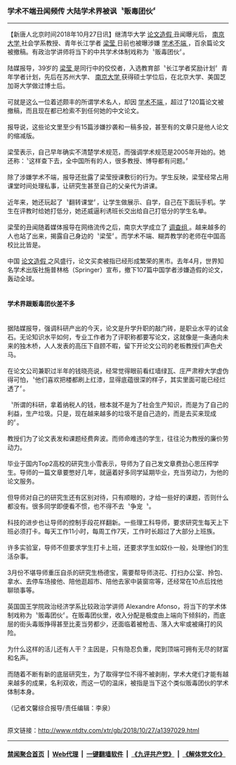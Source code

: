 ### 学术不端丑闻频传 大陆学术界被讽〝贩毒团伙〞
------------------------

<div class="wysiwyg">
 【新唐人北京时间2018年10月27日讯】继清华大学
 <a href="http://www.ntdtv.com/xtr/gb/articlelistbytag_论文造假.html" target="_blank">
  论文造假
 </a>
 丑闻曝光后，
 <a href="http://www.ntdtv.com/xtr/gb/articlelistbytag_南京大学.html" target="_blank">
  南京大学
 </a>
 社会学系教授、青年长江学者
 <a href="http://www.ntdtv.com/xtr/gb/articlelistbytag_梁莹.html" target="_blank">
  梁莹
 </a>
 日前也被曝涉嫌
 <a href="http://www.ntdtv.com/xtr/gb/articlelistbytag_学术不端.html" target="_blank">
  学术不端
 </a>
 ，百余篇论文被撤稿。有政治学讲师将当下的中共学术体制戏称为〝贩毒团伙〞。
 <br/>
 <br/>
 陆媒报导，39岁的
 <a href="http://www.ntdtv.com/xtr/gb/articlelistbytag_梁莹.html" target="_blank">
  梁莹
 </a>
 是同行中的佼佼者，入选教育部〝长江学者奖励计划〞青年学者计划，先后在苏州大学、
 <a href="http://www.ntdtv.com/xtr/gb/articlelistbytag_南京大学.html" target="_blank">
  南京大学
 </a>
 获得硕士学位后，在北京大学、美国芝加哥大学做过博士后。
 <br/>
 <br/>
 可就是这么一位着述颇丰的所谓学术名人，却因
 <a href="http://www.ntdtv.com/xtr/gb/articlelistbytag_学术不端.html" target="_blank">
  学术不端
 </a>
 ，超过了120篇论文被撤稿，而且现在都已检索不到任何她的中文论文。
 <br/>
 <br/>
 报导说，这些论文里至少有15篇涉嫌抄袭和一稿多投，甚至有的文章只是他人论文的缩减版。
 <br/>
 <br/>
 梁莹表示，自己早年确实不清楚学术规范，而强调学术规范是2005年开始的。她还称：〝这样查下去，全中国所有的人，很多教授、博导都有问题。〞
 <br/>
 <br/>
 除了涉嫌学术不端，报导还批露了梁莹授课敷衍的行为。学生反映，梁莹经常占用课堂时间处理私事，让研究生甚至自己的父亲代为讲课。
 <br/>
 <br/>
 近年来，她还玩起了〝翻转课堂〞，让学生做展示、自学，自己在下面玩手机。学生在评教时给她打低分，她还威逼利诱班长交出给自己打低分的学生名单。
 <br/>
 <br/>
 梁莹的丑闻随着媒体报导在网络流传之后，南京大学成立了
 <a href="http://www.ntdtv.com/xtr/gb/articlelistbytag_调查组.html" target="_blank">
  调查组
 </a>
 。越来越多的人也站了出来，揭露自己身边的〝梁莹〞。而学术不端、糊弄教学的老师在中国高校比比皆是。
 <br/>
 <br/>
 中国
 <a href="http://www.ntdtv.com/xtr/gb/articlelistbytag_论文造假.html" target="_blank">
  论文造假
 </a>
 之风盛行，论文买卖被指已经形成繁荣的黑市。去年4月，世界知名学术出版社施普林格（Springer）宣布，撤下107篇中国学者涉嫌造假的论文，轰动全球。
 <br/>
 <br/>
 <h4>
  学术界跟贩毒团伙差不多
 </h4>
 <br/>
 据陆媒报导，强调科研产出的今天，论文是升学升职的敲门砖，是职业水平的试金石。无论知识水平如何，专业工作者为了评职称都要写论文，这就像是一条通向未来的独木桥，人人发表的高压下自顾不暇，留下开论文公司的老板教授们声色犬马。
 <br/>
 <br/>
 在论文公司兼职过半年的钱晓亮说，经常觉得眼前看红墙绿瓦、庄严肃穆大学虚伪得可怕，〝他们喜欢把楼都刷上红漆，显得底蕴很深的样子，其实里面可能已经烂透了〞。
 <br/>
 <br/>
 〝所谓的科研，拿着纳税人的钱，根本就不是为了社会生产知识，而是为了自己的利益，生产垃圾。只是，现在越来越多的垃圾不是自己造的，而是去买来现成的〞。
 <br/>
 <br/>
 教授们为了论文表发和课题经费奔波。而师命难违的学生，往往沦为教授的廉价劳动力。
 <br/>
 <br/>
 毕业于国内Top2高校的研究生小雪表示，导师为了自己发文章费劲心思压榨学生。导师的一篇文章要憋好几年，就逼着好多同学延期毕业，充当劳动力，为他的论文服务。
 <br/>
 <br/>
 但导师对自己的研究生还有区别对待，只有顺眼的，才给一些好的课题，否则什么都没有。很多同学即便看不惯，也不得不去〝争宠〝。
 <br/>
 <br/>
 科技的进步也让导师的控制手段花样翻新。一些理工科导师，要求研究生每天上下班必须打卡。每天工作11小时，每周工作7天，工作时长超过了大部分上班族。
 <br/>
 <br/>
 许多实验室，导师不但要求学生打卡上班，还要求学生如奴仆一般，处理他们的生活杂事。
 <br/>
 <br/>
 3月份不堪导师重压自杀的研究生杨德宝，需要帮导师浇花、打扫办公室、拎包、拿水、去停车场接他、陪他逛超市、陪他去家中装窗帘等，还经常在10点后找他聊琐事等。
 <br/>
 <br/>
 英国国王学院政治经济学系比较政治学讲师 Alexandre Afonso，将当下的学术体制戏称为〝贩毒团伙〞。在贩毒团伙里，收入分配是极度由上端向下倾斜的，而底层的街头毒贩挣得甚至比麦当劳都少，还面临着被枪击、落入大牢或被痛打的风险。
 <br/>
 <br/>
 为什么这样的活儿还有人干？主因是，只有隐忍负重，爬到顶端可拥有无尽的财富和名声。
 <br/>
 <br/>
 而随着不断有新的底层研究生，为了取得学位不得不被剥削，学术大佬们才能有越来越多的成果，名利双收，而这一切的温床，被指是当下这个类似贩毒团伙的学术体制本身。
 <br/>
 <br/>
 （记者文馨综合报导/责任编辑：李泉）
</div>

<br/>原文链接：http://www.ntdtv.com/xtr/gb/2018/10/27/a1397029.html


------------------------
#### [禁闻聚合首页](https://github.com/gfw-breaker/banned-news/blob/master/README.md) &nbsp;|&nbsp; [Web代理](https://github.com/gfw-breaker/open-proxy/blob/master/README.md) &nbsp;|&nbsp; [一键翻墙软件](https://github.com/gfw-breaker/nogfw/blob/master/README.md) &nbsp;|&nbsp; [《九评共产党》](https://github.com/gfw-breaker/9ping.md/blob/master/README.md#九评之一评共产党是什么) &nbsp;|&nbsp; [《解体党文化》](https://github.com/gfw-breaker/jtdwh.md/blob/master/README.md#绪论)